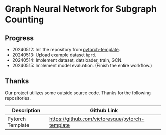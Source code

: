 # Graph Neural Network for Subgraph Counting

## Progress

+ 20240512: Init the repository from [pytorch-template](https://github.com/victoresque/pytorch-template).
+ 20240513: Upload example dataset `hprd`.
+ 20240514: Implement dataset, dataloader, train, GCN.
+ 20240515: Implement model evaluation. (Finish the entire workflow.) 

## Thanks

Our project utilizes some outside source code. Thanks for the following repositories.

| Description      | Github Link                                     |
| ---------------- | ----------------------------------------------- |
| Pytorch Template | https://github.com/victoresque/pytorch-template |

 